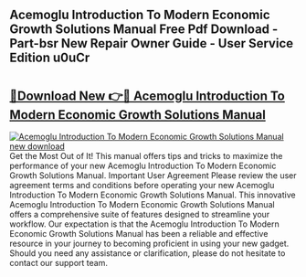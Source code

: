 ## Acemoglu Introduction To Modern Economic Growth Solutions Manual Free Pdf Download - Part-bsr New Repair Owner Guide - User Service Edition u0uCr

# <h2><a href="http://bc16763.oget.top/?id=Acemoglu+Introduction+To+Modern+Economic+Growth+Solutions+Manual">🔗Download New 👉🔴 Acemoglu Introduction To Modern Economic Growth Solutions Manual</a></h2>

[![Acemoglu Introduction To Modern Economic Growth Solutions Manual new download](https://i.imgur.com/5g1atiW.png)](http://bc16763.oget.top/?id=Acemoglu+Introduction+To+Modern+Economic+Growth+Solutions+Manual)
Get the Most Out of It! This manual offers tips and tricks to maximize the performance of your new Acemoglu Introduction To Modern Economic Growth Solutions Manual. Important User Agreement Please review the user agreement terms and conditions before operating your new Acemoglu Introduction To Modern Economic Growth Solutions Manual. This innovative Acemoglu Introduction To Modern Economic Growth Solutions Manual offers a comprehensive suite of features designed to streamline your workflow. Our expectation is that the Acemoglu Introduction To Modern Economic Growth Solutions Manual has been a reliable and effective resource in your journey to becoming proficient in using your new gadget. Should you need any assistance or clarification, please do not hesitate to contact our support team.
